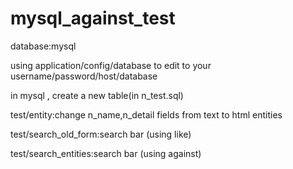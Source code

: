 # mysql_against_test 

database:mysql

using application/config/database to edit to your username/password/host/database

in mysql , create a new table(in n_test.sql)

test/entity:change n_name,n_detail fields from text to html entities

test/search_old_form:search bar (using like)

test/search_entities:search bar (using against)

